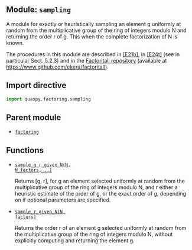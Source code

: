 ## Module: <code>sampling</code>
A module for exactly or heuristically sampling an element g uniformly at random from the multiplicative group of the ring of integers modulo N and returning the order r of g. This when the complete factorization of N is known.

The procedures in this module are described in [[E21b]](https://doi.org/10.1007/s11128-021-03069-1), in [[E24t]](https://diva-portal.org/smash/get/diva2:1902626/FULLTEXT01.pdf) (see in particular Sect. 5.2.3) and in the [Factoritall repository](https://www.github.com/ekera/factoritall) (available at https://www.github.com/ekera/factoritall).

## Import directive
```python
import quaspy.factoring.sampling
```

## Parent module
- [<code>factoring</code>](../README.md)

## Functions
- [<code>sample_g_r_given_N(N, N_factors, ..)</code>](sample_g_r_given_N.md)

  Returns [g, r], for g an element selected uniformly at random from the multiplicative group of the ring of integers modulo N, and r either a heuristic estimate of the order of g, or the exact order of g, depending on if optional parameters are specified.

- [<code>sample_r_given_N(N, factors)</code>](sample_r_given_N.md)

  Returns the order r of an element g selected uniformly at random from the multiplicative group of the ring of integers modulo N, without explicitly computing and returning the element g.

